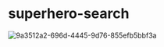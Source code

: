 # superhero-search
![9a3512a2-696d-4445-9d76-855efb5bbf3a](https://user-images.githubusercontent.com/100318892/194181556-c151ef09-34c7-489e-8c57-429003c89f79.png)
